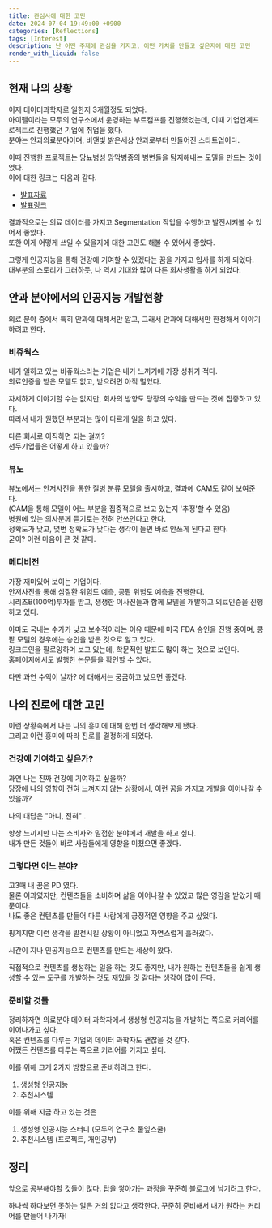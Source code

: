 ```yaml
---
title: 관심사에 대한 고민
date: 2024-07-04 19:49:00 +0900
categories: [Reflections]
tags: [Interest]
description: 난 어떤 주제에 관심을 가지고, 어떤 가치를 만들고 싶은지에 대한 고민
render_with_liquid: false
---
```




## 현재 나의 상황

이제 데이터과학자로 일한지 3개월정도 되었다.  
아이펠이라는 모두의 연구소에서 운영하는 부트캠프를 진행했었는데, 이때 기업연계프로젝트로 진행했던 기업에 취업을 했다.  
분야는 안과의료분야이며, 비앤빛 밝은세상 안과로부터 만들어진 스타트업이다.  

이때 진행한 프로젝트는 당뇨병성 망막병증의 병변들을 탐지해내는 모델을 만드는 것이었다.  
이에 대한 링크는 다음과 같다.  
- [발표자료](https://github.com/mkk4726/DR-GeuAl/blob/main/%EC%B5%9C%EC%A2%85%EB%B0%9C%ED%91%9C.pdf)
- [발표링크](https://www.youtube.com/watch?v=ox_jmqZ1V64)

결과적으로는 의료 데이터를 가지고 Segmentation 작업을 수행하고 발전시켜볼 수 있어서 좋았다.  
또한 이게 어떻게 쓰일 수 있을지에 대한 고민도 해볼 수 있어서 좋았다.  

그렇게 인공지능을 통해 건강에 기여할 수 있겠다는 꿈을 가지고 입사를 하게 되었다.  
대부분의 스토리가 그러하듯, 나 역시 기대와 많이 다른 회사생활을 하게 되었다.  

## 안과 분야에서의 인공지능 개발현황

의료 분야 중에서 특히 안과에 대해서만 알고, 그래서 안과에 대해서만 한정해서 이야기하려고 한다.  

### 비쥬웍스

내가 일하고 있는 비쥬웍스라는 기업은 내가 느끼기에 가장 성취가 적다.  
의료인증을 받은 모델도 없고, 받으려면 아직 멀었다.  

자세하게 이야기할 수는 없지만, 회사의 방향도 당장의 수익을 만드는 것에 집중하고 있다.  
따라서 내가 원했던 부분과는 많이 다르게 일을 하고 있다.  

다른 회사로 이직하면 되는 걸까?   
선두기업들은 어떻게 하고 있을까?    

### 뷰노

뷰노에서는 안저사진을 통한 질병 분류 모델을 출시하고, 결과에 CAM도 같이 보여준다.   
(CAM을 통해 모델이 어느 부분을 집중적으로 보고 있는지 '추정'할 수 있음)   
병원에 있는 의사분께 듣기로는 전혀 안쓰인다고 한다.   
정확도가 낮고, 몇번 정확도가 낮다는 생각이 들면 바로 안쓰게 된다고 한다.   
굳이? 이런 마음이 큰 것 같다.   

### 메디비전

가장 재미있어 보이는 기업이다.    
안저사진을 통해 심질환 위험도 예측, 콩팥 위험도 예측을 진행한다.    
시리즈B(100억)투자를 받고, 쟁쟁한 이사진들과 함께 모델을 개발하고 의료인증을 진행하고 있다.    

아마도 국내는 수가가 낮고 보수적이라는 이유 때문에 미국 FDA 승인을 진행 중이며, 콩팥 모델의 경우에는 승인을 받은 것으로 알고 있다.   
링크드인을 팔로잉하며 보고 있는데, 학문적인 발표도 많이 하는 것으로 보인다.   
홈페이지에서도 발행한 논문들을 확인할 수 있다.   
    
다만 과연 수익이 날까? 에 대해서는 궁금하고 났으면 좋겠다.   

## 나의 진로에 대한 고민

이런 상황속에서 나는 나의 흥미에 대해 한번 더 생각해보게 됐다.   
그리고 이런 흥미에 따라 진로를 결정하게 되었다.    

### 건강에 기여하고 싶은가?

과연 나는 진짜 건강에 기여하고 싶을까?    
당장에 나의 영향이 전혀 느껴지지 않는 상황에서, 이런 꿈을 가지고 개발을 이어나갈 수 있을까?    
   
나의 대답은 "아니, 전혀" .   
   
항상 느끼지만 나는 소비자와 밀접한 분야에서 개발을 하고 싶다.   
내가 만든 것들이 바로 사람들에게 영향을 미쳤으면 좋겠다.   

### 그렇다면 어느 분야?
    
고3때 내 꿈은 PD 였다.   
물론 이과였지만, 컨텐츠들을 소비하며 삶을 이어나갈 수 있었고 많은 영감을 받았기 때문이다.   
나도 좋은 컨텐츠를 만들어 다른 사람에게 긍정적인 영향을 주고 싶었다.   
   
핑계지만 이런 생각을 발전시킬 상황이 아니었고 자연스럽게 흘러갔다.    
   
시간이 지나 인공지능으로 컨텐츠를 만드는 세상이 왔다.    
    
직접적으로 컨텐츠를 생성하는 일을 하는 것도 좋지만, 내가 원하는 컨텐츠들을 쉽게 생성할 수 있는 도구를 개발하는 것도 재밌을 것 같다는 생각이 많이 든다.    
   

### 준비할 것들
   
정리하자면 의료분야 데이터 과학자에서 생성형 인공지능을 개발하는 쪽으로 커리어를 이어나가고 싶다.    
혹은 컨텐츠를 다루는 기업의 데이터 과학자도 괜찮을 것 같다.   
어쨌든 컨텐츠를 다루는 쪽으로 커리어를 가지고 싶다.   
    
이를 위해 크게 2가지 방향으로 준비하려고 한다.    
   
1. 생성형 인공지능   
2. 추천시스템     

이를 위해 지금 하고 있는 것은 

1. 생성형 인공지능 스터디 (모두의 연구소 풀잎스쿨)
2. 추천시스템 (프로젝트, 개인공부)


## 정리

앞으로 공부해야할 것들이 많다. 
탑을 쌓아가는 과정을 꾸준히 블로그에 남기려고 한다.

하나씩 하다보면 못하는 일은 거의 없다고 생각한다.
꾸준히 준비해서 내가 원하는 커리어를 만들어 나가자! 


